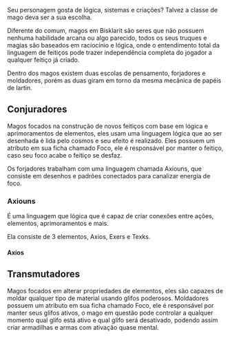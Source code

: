 Seu personagem gosta de lógica, sistemas e criações? Talvez a classe de mago deva ser a sua escolha.

Diferente do comum, magos em Bisklarit são seres que não possuem nenhuma habilidade arcana ou algo parecido, todos os seus truques e magias são baseados em raciocínio e lógica, onde o entendimento total da linguagem de feitiços pode trazer independência completa do jogador a qualquer feitiço já criado.

Dentro dos magos existem duas escolas de pensamento, forjadores e moldadores, porém as duas giram em torno da mesma mecânica de papéis de lartin.


## Conjuradores

Magos focados na construção de novos feitiços com base em lógica e aprimoramentos de elementos, eles usam uma linguagem lógica que ao ser desenhada é lida pelo cosmos e seu efeito é realizado. Eles possuem um atributo em sua ficha chamado Foco, ele é responsável por manter o feitiço, caso seu foco acabe o feitiço se desfaz.

Os forjadores trabalham com uma linguagem chamada Axiouns, que consiste em desenhos e padrões conectados para canalizar energia de foco.

### Axiouns

É uma linguagem que lógica que é capaz de criar conexões entre ações, elementos, aprimoramentos e mais.

Ela consiste de 3 elementos, Axios, Exers e Texks.

#### Axios


## Transmutadores

Magos focados em alterar propriedades de elementos, eles são capazes de moldar qualquer tipo de material usando glifos poderosos. Moldadores possuem um atributo em sua ficha chamado Foco, ele é responsável por manter seus glifos ativos, o mago em questão pode controlar a qualquer momento qual glifo está ativo e qual glifo será desativado, podendo assim criar armadilhas e armas com ativação quase mental.





